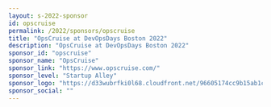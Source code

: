 ```yaml
---
layout: s-2022-sponsor
id: opscruise
permalink: /2022/sponsors/opscruise
title: "OpsCruise at DevOpsDays Boston 2022"
description: "OpsCruise at DevOpsDays Boston 2022"
sponsor_id: "opscruise"
sponsor_name: "OpsCruise"
sponsor_link: "https://www.opscruise.com/"
sponsor_level: "Startup Alley"
sponsor_logo: "https://d33wubrfki0l68.cloudfront.net/96605174cc9b15ab1c51b7f1f3963165efe3e28e/f322f/img/sponsors/opscruise.png"
sponsor_social: ""
---
```

  
